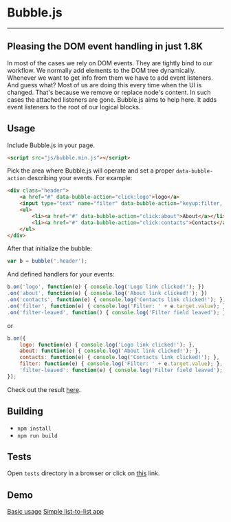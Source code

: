 # Bubble.js
---

## Pleasing the DOM event handling in just 1.8K

In most of the cases we rely on DOM events. They are tightly bind to our workflow. We normally add elements to the DOM tree dynamically. Whenever we want to get info from them we have to add event listeners. And guess what? Most of us are doing this every time when the UI is changed. That's because we remove or replace node's content. In such cases the attached listeners are gone. Bubble.js aims to help here. It adds event listeners to the root of our logical blocks.

## Usage

Include Bubble.js in your page.

```html
<script src="js/bubble.min.js"></script>
```

Pick the area where Bubble.js will operate and set a proper `data-bubble-action` describing your events. For example:

```html
<div class="header">
	<a href="#" data-bubble-action="click:logo">logo</a>
	<input type="text" name="filter" data-bubble-action="keyup:filter, blur:filter-leaved" />
	<ul>
		<li><a href="#" data-bubble-action="click:about">About</a></li>
		<li><a href="#" data-bubble-action="click:contacts">Contacts</a></li>
	</ul>
</div>
```

After that initialize the bubble:
```js
var b = bubble('.header');
```
And defined handlers for your events:
```js
b.on('logo', function(e) { console.log('Logo link clicked!'); })
.on('about', function(e) { console.log('About link clicked!'); })
.on('contacts', function(e) { console.log('Contacts link clicked!'); })
.on('filter', function(e) { console.log('Filter: ' + e.target.value); })
.on('filter-leaved', function() { console.log('Filter field leaved'); });
```
or
```js
b.on({
    logo: function(e) { console.log('Logo link clicked!'); },
    about: function(e) { console.log('About link clicked!'); },
    contacts: function(e) { console.log('Contacts link clicked!'); },
    filter: function(e) { console.log('Filter: ' + e.target.value); },
    'filter-leaved': function(e) { console.log('Filter field leaved'); }
});
```

Check out the result [here](http://jsbin.com/vujelo/3/edit?js,console,output).

## Building

* `npm install`
* `npm run build`

## Tests

Open `tests` directory in a browser or click on [this](http://work.krasimirtsonev.com/git/bubblejs/tests) link.

## Demo

[Basic usage](http://jsbin.com/vujelo/3/edit?js,console,output)
[Simple list-to-list app](http://work.krasimirtsonev.com/git/bubblejs/example/)